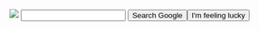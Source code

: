 <!-- IGNORE THIS LINE 👇 -->
<link rel="stylesheet" href="styles.css">


<!--
Challenge:
Write the four HTML tags you need to create a Google.com clone.
Hint: one image, one input field, and two buttons.
-->
<img src="google.png">
<input type="text">
<button>Search Google</button><button>I'm feeling lucky</button>

